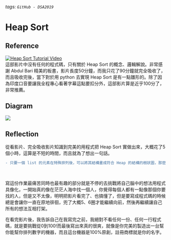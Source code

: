 ###### tags: `GitHub - DSA2019`
# Heap Sort
## Reference
[![Heap Sort Tutorial Video](https://i1.ytimg.com/vi/HqPJF2L5h9U/hqdefault.jpg)](https://www.youtube.com/watch?v=HqPJF2L5h9U)
<br>
這部影片中沒有任何的程式碼，只有關於 Heap Sort 的概念、邏輯解說。非常感謝 Abdul Bari 精美的板書，影片長度50分鐘，而我只花了90分鐘就完全吸收了，而且吸收完後，當下對於用 python 去實現 Heap Sort 是有一點雛形的。除了因為印度口音要讓我全程專心看著字幕這點要扣分外，這部影片算是近乎100分了，非常推薦。
## Diagram
![](https://i.imgur.com/xpZCoTh.jpg)

## Reflection
從看影片、完全吸收影片知識到完美的用程式把 Heap Sort 實做出來，大概花了5個小時，這算是不短的時間，而且就為了想出一句話。
<br>
```diff
- 只要一個 list 的元素在特殊排列後，可以將其結構畫成符合 Heap 的結構的樹狀圖，那麼這個 list 就是一個 Heap 。
```
<br>

寫這份作業最痛苦同時也最有趣的部分就是不停的去挑戰將自己腦中的想法用程式具像化，一開始真的像在茫茫人海中找一個人，你覺得每個人都有一點像那個你要找的人，但是又不太像，明明把影片看完了、也搞懂了，但是要寫成程式碼的時候總是會讓你一直在原地徘徊，兜了大概5、6圈才能繼續向前，然後再繼續讓自己所有的想法互相打架。
<br>

在看完影片後，我告訴自己在我寫完之前，我絕對不看任何一份、任何一行程式碼，就是要挑戰從0到100!而最後寫出來真的很爽，就像是你完美的製造出一台幫你能幫你排列數字的機器，而且這台機器是100%原創，註冊商標就是你的名字。
